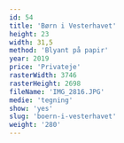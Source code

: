 ```yaml
---
id: 54
title: 'Børn i Vesterhavet'
height: 23
width: 31,5
method: 'Blyant på papir'
year: 2019
price: 'Privateje'
rasterWidth: 3746
rasterHeight: 2698
fileName: 'IMG_2816.JPG'
medie: 'tegning'
show: 'yes'
slug: 'boern-i-vesterhavet'
weight: '280'
---
```

